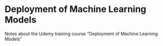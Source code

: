 # Deployment of Machine Learning Models
Notes about the Udemy training course "Deployment of Machine Learning Models"
